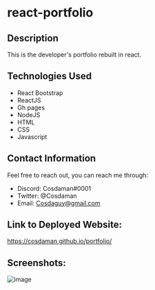 # react-portfolio

## Description  

This is the developer's portfolio rebuilt in react.

## Technologies Used  

- React Bootstrap
- ReactJS
- Gh pages
- NodeJS
- HTML
- CSS
- Javascript

## Contact Information  

Feel free to reach out, you can reach me through:  
- Discord: Cosdaman#0001  
- Twitter: @Cosdaman  
- Email: Cosdaguy@gmail.com  

## Link to Deployed Website:  
https://cosdaman.github.io/portfolio/

## Screenshots:  
![image](https://user-images.githubusercontent.com/3162991/153531676-b27b32c3-01b6-400e-a707-84be141a7d44.png)

